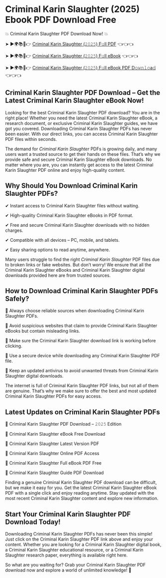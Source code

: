 # Criminal Karin Slaughter (2025) Ebook PDF Download Free

💥 Criminal Karin Slaughter PDF Download Now! 💥

➤ ►🌍📚📱👉 [Criminal Karin Slaughter (𝟸𝟶𝟸𝟻) F𝚞ll PDF](https://getpdf.xyz/criminal-karin-slaughter) 👈👈👈


➤ ►🌍📚📱👉 [Criminal Karin Slaughter (𝟸𝟶𝟸𝟻) F𝚞ll eBook](https://getpdf.xyz/criminal-karin-slaughter) 👈👈👈


➤ ►🌍📚📱👉 [Criminal Karin Slaughter (𝟸𝟶𝟸𝟻) F𝚞ll eBook PDF D𝚘𝚠𝚗𝚕𝚘a𝚍](https://getpdf.xyz/criminal-karin-slaughter) 👈👈👈


## Criminal Karin Slaughter PDF Download – Get the Latest Criminal Karin Slaughter eBook Now!

Looking for the best Criminal Karin Slaughter PDF download? You are in the right place! Whether you need the latest Criminal Karin Slaughter eBook, a research document, or exclusive Criminal Karin Slaughter guides, we have got you covered. Downloading Criminal Karin Slaughter PDFs has never been easier. With our direct links, you can access Criminal Karin Slaughter PDF files within seconds.

The demand for *Criminal Karin Slaughter* PDFs is growing daily, and many users want a trusted source to get their hands on these files. That’s why we provide safe and secure Criminal Karin Slaughter eBook downloads. No matter where you are, you can instantly get access to the latest Criminal Karin Slaughter PDF online and enjoy high-quality content.

## Why Should You Download Criminal Karin Slaughter PDFs?

✔ Instant access to Criminal Karin Slaughter files without waiting.

✔ High-quality Criminal Karin Slaughter eBooks in PDF format.

✔ Free and secure Criminal Karin Slaughter downloads with no hidden charges.

✔ Compatible with all devices – PC, mobile, and tablets.

✔ Easy sharing options to read anytime, anywhere.

Many users struggle to find the right *Criminal Karin Slaughter* PDF files due to broken links or fake websites. But don’t worry! We ensure that all the Criminal Karin Slaughter eBooks and Criminal Karin Slaughter digital downloads provided here are from trusted sources.

## How to Download Criminal Karin Slaughter PDFs Safely?

📌 Always choose reliable sources when downloading Criminal Karin Slaughter PDFs.

📌 Avoid suspicious websites that claim to provide Criminal Karin Slaughter eBooks but contain misleading links.

📌 Make sure the Criminal Karin Slaughter download link is working before clicking.

📌 Use a secure device while downloading any Criminal Karin Slaughter PDF file.

📌 Keep an updated antivirus to avoid unwanted threats from Criminal Karin Slaughter digital downloads.

The internet is full of Criminal Karin Slaughter PDF links, but not all of them are genuine. That’s why we make sure to offer the best and most updated Criminal Karin Slaughter PDFs for easy access.

## Latest Updates on Criminal Karin Slaughter PDFs

🔹 Criminal Karin Slaughter PDF Download – 𝟸𝟶𝟸𝟻 Edition

🔹 Criminal Karin Slaughter eBook Free Download

🔹 Criminal Karin Slaughter Latest Version PDF

🔹 Criminal Karin Slaughter Online PDF Access

🔹 Criminal Karin Slaughter Full eBook PDF Free

🔹 Criminal Karin Slaughter Guide PDF Download

Finding a genuine Criminal Karin Slaughter PDF download can be difficult, but we make it easy for you. Get the latest Criminal Karin Slaughter eBook PDF with a single click and enjoy reading anytime. Stay updated with the most recent Criminal Karin Slaughter content and explore new information.

## Start Your Criminal Karin Slaughter PDF Download Today!

Downloading Criminal Karin Slaughter PDFs has never been this simple! Just click on the Criminal Karin Slaughter PDF link above and enjoy your content. Whether you are looking for a Criminal Karin Slaughter digital book, a Criminal Karin Slaughter educational resource, or a Criminal Karin Slaughter research paper, everything is available right here.

So what are you waiting for? Grab your Criminal Karin Slaughter PDF download now and explore a world of unlimited knowledge! 🚀